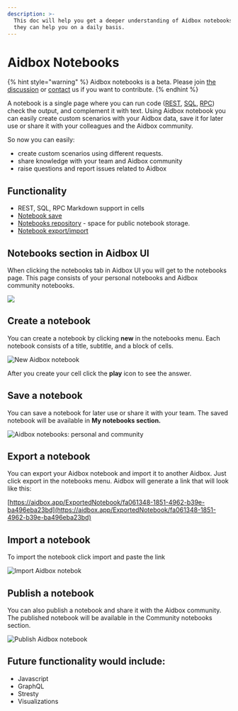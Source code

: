 ```yaml
---
description: >-
  This doc will help you get a deeper understanding of Aidbox notebooks and how
  they can help you on a daily basis.
---
```


# Aidbox Notebooks

{% hint style="warning" %}
Aidbox notebooks is a beta. Please join [the discussion](https://github.com/Aidbox/Issues/discussions/412) or [contact](../../contact-us.md) us if you want to contribute.
{% endhint %}

A notebook is a single page where you can run code ([REST](../../api-1/api/), [SQL](../../modules-1/aidbox-search/usdpsql.md), [RPC](../../api-1/rpc-api.md)) check the output, and complement it with text. Using Aidbox notebook you can easily create custom scenarios with your Aidbox data, save it for later use or share it with your colleagues and the Aidbox community.

So now you can easily:

* create custom scenarios using different requests.
* share knowledge with your team and Aidbox community
* raise questions and report issues related to Aidbox

## **Functionality**

* REST, SQL, RPC Markdown support in cells
* [Notebook save ](notebooks.md#save-a-notebook)
* [Notebooks repository](notebooks.md#publish-notebook) - space for public notebook storage.
* [Notebook export/import ](notebooks.md#export-aidbox-notebook)

## Notebooks section in Aidbox UI

When clicking the notebooks tab in Aidbox UI you will get to the notebooks page. This page consists of your personal notebooks and Aidbox community notebooks.

![](../../.gitbook/assets/2021-09-03\_09-49-41.png)

## Create a notebook

You can create a notebook by clicking **new** in the notebooks menu. Each notebook consists of a title, subtitle, and a block of cells.

![New Aidbox notebook](<../../.gitbook/assets/2021-09-03\_09-47-33 (1) (2) (3) (4) (4) (1) (1) (1) (1) (1) (1) (1) (1) (1) (1) (1) (1) (1) (1) (1) (1) (1) (1) (1) (1) (1) (1) (4) (1) (2) (2) (1) (3) (1) (1) (1) (1) (1) (1) (1) (1) (1) (1) (1) (1) (1) (1) (1) (1) (1) (1) (1) (1) (1).png>)

After you create your cell click the **play** icon to see the answer.

## Save a notebook

You can save a notebook for later use or share it with your team. The saved notebook will be available in **My notebooks section.**

![Aidbox notebooks: personal and community](../../.gitbook/assets/2021-09-03\_09-59-55.png)

## Export a notebook

You can export your Aidbox notebook and import it to another Aidbox. Just click export in the notebooks menu. Aidbox will generate a link that will look like this:

[https://aidbox.app/ExportedNotebook/fa061348-1851-4962-b39e-ba496eba23bd](https://aidbox.app/ExportedNotebook/fa061348-1851-4962-b39e-ba496eba23bd)

## Import a notebook

To import the notebook click import and paste the link

![Import Aidbox notebok](<../../.gitbook/assets/2021-09-03\_10-05-53 (1) (2) (3) (4) (2) (1) (1) (1) (1) (1) (1) (1) (1) (1) (1) (1) (1) (1) (1) (1) (1) (1) (1) (1) (1) (1) (4) (1) (2) (2) (1) (3) (1) (1) (1) (1) (1) (1) (1) (1) (1) (1) (1) (1) (1) (1) (1) (1) (1) (1) (1) (1) (1) (1).png>)

## Publish a notebook

You can also publish a notebook and share it with the Aidbox community. The published notebook will be available in the Community notebooks section.

![Publish Aidbox notebook](../../.gitbook/assets/2021-09-03\_10-13-27.png)

## **Future functionality would include:**

* Javascript
* GraphQL
* Stresty
* Visualizations

